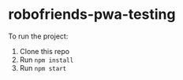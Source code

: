 # robofriends-pwa-testing


To run the project:

1. Clone this repo
2. Run `npm install`
3. Run `npm start`
